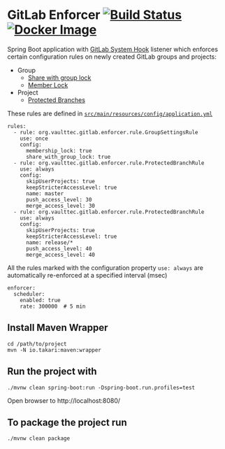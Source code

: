 GitLab Enforcer  [![Build Status](https://travis-ci.org/vaulttec/gitlab-enforcer.svg?branch=master)](https://travis-ci.org/vaulttec/gitlab-enforcer) [![Docker Image](https://img.shields.io/docker/pulls/tjuerge/gitlab-enforcer.svg)](https://hub.docker.com/r/tjuerge/gitlab-enforcer)
===============

Spring Boot application with [GitLab System Hook](https://docs.gitlab.com/ee/system_hooks/system_hooks.html)
listener which enforces certain configuration rules on newly created GitLab groups and projects:

 * Group
   - [Share with group lock](https://docs.gitlab.com/ce/user/group/index.html#share-with-group-lock)
   - [Member Lock](https://docs.gitlab.com/ee/user/group/index.html#member-lock-starter)
 * Project
   - [Protected Branches](https://docs.gitlab.com/ee/user/project/protected_branches.html)

These rules are defined in [`src/main/resources/config/application.yml`](src/main/resources/config/application.yml)
```
rules:
  - rule: org.vaulttec.gitlab.enforcer.rule.GroupSettingsRule
    use: once
    config:
      membership_lock: true
      share_with_group_lock: true
  - rule: org.vaulttec.gitlab.enforcer.rule.ProtectedBranchRule
    use: always
    config:
      skipUserProjects: true
      keepStricterAccessLevel: true
      name: master
      push_access_level: 30
      merge_access_level: 30
  - rule: org.vaulttec.gitlab.enforcer.rule.ProtectedBranchRule
    use: always
    config:
      skipUserProjects: true
      keepStricterAccessLevel: true
      name: release/*
      push_access_level: 40
      merge_access_level: 40
```

All the rules marked with the configuration property `use: always` are automatically re-enforced at a specified interval (msec)
```
enforcer:
  scheduler:
    enabled: true
    rate: 300000  # 5 min
```
 

## Install Maven Wrapper
```
cd /path/to/project
mvn -N io.takari:maven:wrapper
```

## Run the project with

```
./mvnw clean spring-boot:run -Dspring-boot.run.profiles=test
```

Open browser to http://localhost:8080/


## To package the project run

```
./mvnw clean package
```
